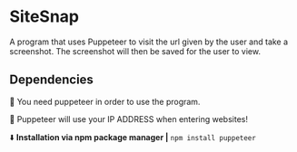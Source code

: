 # SiteSnap
A program that uses Puppeteer to visit the url given by the user and take a screenshot. The screenshot will then be saved for the user to view.

Dependencies
---
📣 You need puppeteer in order to use the program.

📣 Puppeteer will use your IP ADDRESS when entering websites!

⬇️ **Installation via npm package manager |** 
```npm install puppeteer```
